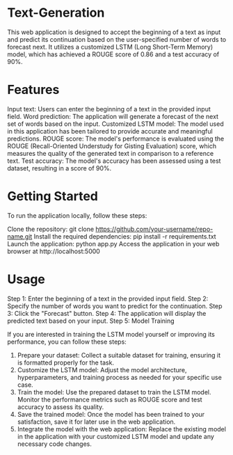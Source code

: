 # Text-Generation

This web application is designed to accept the beginning of a text as input and predict its continuation based on the user-specified number of words to forecast next. It utilizes a customized LSTM (Long Short-Term Memory) model, which has achieved a ROUGE score of 0.86 and a test accuracy of 90%.

# Features

Input text: Users can enter the beginning of a text in the provided input field.
Word prediction: The application will generate a forecast of the next set of words based on the input.
Customized LSTM model: The model used in this application has been tailored to provide accurate and meaningful predictions.
ROUGE score: The model's performance is evaluated using the ROUGE (Recall-Oriented Understudy for Gisting Evaluation) score, which measures the quality of the generated text in comparison to a reference text.
Test accuracy: The model's accuracy has been assessed using a test dataset, resulting in a score of 90%.

# Getting Started
To run the application locally, follow these steps:

Clone the repository: git clone https://github.com/your-username/repo-name.git
Install the required dependencies: pip install -r requirements.txt
Launch the application: python app.py
Access the application in your web browser at http://localhost:5000

# Usage
Step 1: Enter the beginning of a text in the provided input field.
Step 2: Specify the number of words you want to predict for the continuation.
Step 3: Click the "Forecast" button.
Step 4: The application will display the predicted text based on your input.
Step 5: Model Training

If you are interested in training the LSTM model yourself or improving its performance, you can follow these steps:

1) Prepare your dataset: Collect a suitable dataset for training, ensuring it is formatted properly for the task.
2) Customize the LSTM model: Adjust the model architecture, hyperparameters, and training process as needed for your specific use case.
3) Train the model: Use the prepared dataset to train the LSTM model. Monitor the performance metrics such as ROUGE score and test accuracy to assess its quality.
4) Save the trained model: Once the model has been trained to your satisfaction, save it for later use in the web application.
5) Integrate the model with the web application: Replace the existing model in the application with your customized LSTM model and update any necessary code changes.

